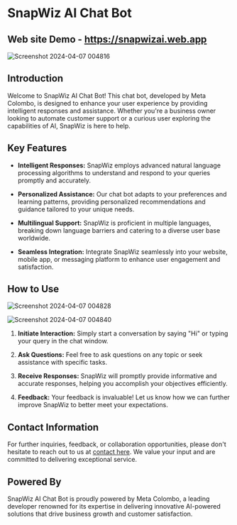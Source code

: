 # SnapWiz AI Chat Bot

## Web site Demo - https://snapwizai.web.app


![Screenshot 2024-04-07 004816](https://github.com/Seja-menath-dev/SnapWiz-Ai-Chatbot/assets/166058763/58aca336-e193-4331-a76d-5521b7d40345)


## Introduction

Welcome to SnapWiz AI Chat Bot! This chat bot, developed by Meta Colombo, is designed to enhance your user experience by providing intelligent responses and assistance. Whether you're a business owner looking to automate customer support or a curious user exploring the capabilities of AI, SnapWiz is here to help.

## Key Features

- **Intelligent Responses:** SnapWiz employs advanced natural language processing algorithms to understand and respond to your queries promptly and accurately.
  
- **Personalized Assistance:** Our chat bot adapts to your preferences and learning patterns, providing personalized recommendations and guidance tailored to your unique needs.
  
- **Multilingual Support:** SnapWiz is proficient in multiple languages, breaking down language barriers and catering to a diverse user base worldwide.
  
- **Seamless Integration:** Integrate SnapWiz seamlessly into your website, mobile app, or messaging platform to enhance user engagement and satisfaction.

## How to Use

![Screenshot 2024-04-07 004828](https://github.com/Seja-menath-dev/SnapWiz-Ai-Chatbot/assets/166058763/67e7dcca-851c-42e0-89bd-b3586479fd48)

![Screenshot 2024-04-07 004840](https://github.com/Seja-menath-dev/SnapWiz-Ai-Chatbot/assets/166058763/9eaebe38-e435-469c-8629-c8c39c6e66c6)




1. **Initiate Interaction:** Simply start a conversation by saying "Hi" or typing your query in the chat window.
  
2. **Ask Questions:** Feel free to ask questions on any topic or seek assistance with specific tasks.
  
3. **Receive Responses:** SnapWiz will promptly provide informative and accurate responses, helping you accomplish your objectives efficiently.
  
4. **Feedback:** Your feedback is invaluable! Let us know how we can further improve SnapWiz to better meet your expectations.

## Contact Information

For further inquiries, feedback, or collaboration opportunities, please don't hesitate to reach out to us at [contact here](mailto:sejamenath.development.ai@gmail.com
). We value your input and are committed to delivering exceptional service.

## Powered By

SnapWiz AI Chat Bot is proudly powered by Meta Colombo, a leading developer renowned for its expertise in delivering innovative AI-powered solutions that drive business growth and customer satisfaction.
